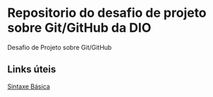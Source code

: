 # Repositorio do desafio de projeto sobre Git/GitHub da DIO
Desafio de Projeto sobre Git/GitHub

 ## Links úteis
[Sintaxe Básica](https://www.markdownguide.org/basic-syntax/)
